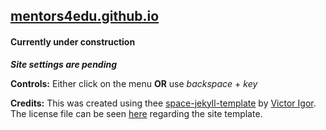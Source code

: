 ## [mentors4edu.github.io](https://mentors4edu.github.io/)

#### Currently under construction

***Site settings are pending***

**Controls:** Either click on the menu **OR** use *backspace* + *key*

**Credits:** This was created using thee [space-jekyll-template](https://github.com/victorvoid/space-jekyll-template) by [Victor Igor](https://github.com/victorvoid). The license file can be seen [here](https://github.com/Mentors4EDU/mentors4edu.github.io/blob/master/LICENSE) regarding the site template.
